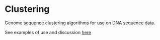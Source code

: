 # Clustering
Genome sequence clustering algorithms for use on DNA sequence data.

See examples of use and discussion <a href="http://baselessincredible.com/GenomeClustering.html" target="_blank">here</a>
